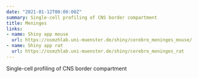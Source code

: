 ```yaml
---
date: "2021-01-12T00:00:00Z"
summary: Single-cell profiling of CNS border compartment
title: Meninges
links:
- name: Shiny app mouse
  url: https://osmzhlab.uni-muenster.de/shiny/cerebro_meninges_mouse/
- name: Shiny app rat
  url: https://osmzhlab.uni-muenster.de/shiny/cerebro_meninges_rat
---
```


Single-cell profiling of CNS border compartment
